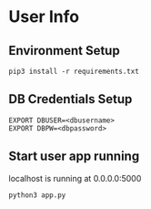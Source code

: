 # User Info


## Environment Setup

    pip3 install -r requirements.txt

## DB Credentials Setup

    EXPORT DBUSER=<dbusername>
    EXPORT DBPW=<dbpassword>

## Start user app running
localhost is running at 0.0.0.0:5000

    python3 app.py
